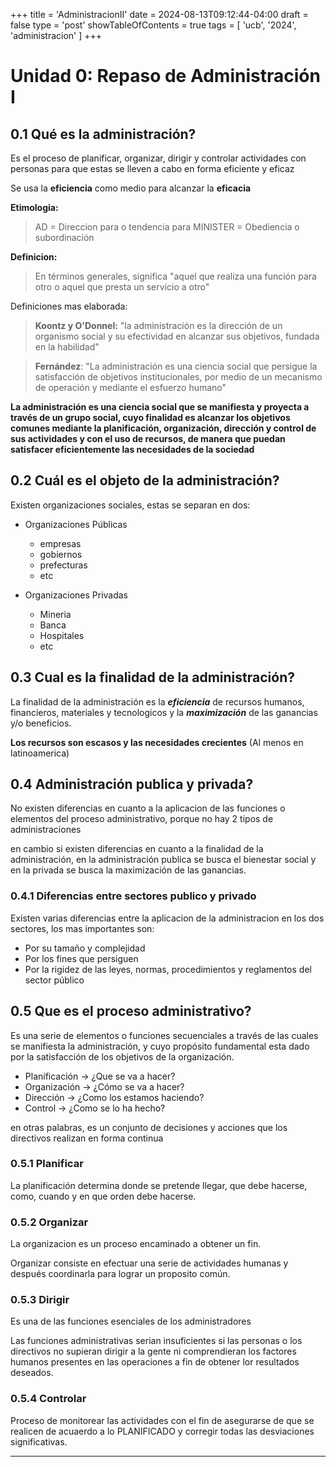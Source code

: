 +++
title = 'AdministracionII'
date = 2024-08-13T09:12:44-04:00
draft = false
type = 'post'
showTableOfContents = true
tags = [ 'ucb', '2024', 'administracion' ]
+++

# Unidad 0: Repaso de Administración I

## 0.1 Qué es la administración?

Es el proceso de planificar, organizar, dirigir y controlar actividades con personas para que estas se lleven a cabo en forma eficiente y eficaz

Se usa la **eficiencia** como medio para alcanzar la **eficacia**

**Etimologia:**

> AD = Direccion para o tendencia para
> MINISTER = Obediencia o subordinación

**Definicion:**

> En términos generales, significa "aquel que realiza una función para otro o aquel que presta un servicio
> a otro"

Definiciones mas elaborada:

> **Koontz y O'Donnel:** "la administración es la dirección de un organismo social y su efectividad en alcanzar sus objetivos, fundada en la habilidad"

> **Fernández**: "La administración es una ciencia social que persigue la satisfacción de objetivos institucionales, por medio de un mecanismo de operación y mediante el esfuerzo humano"

**La administración es una ciencia social que se manifiesta y proyecta a través de un grupo social, cuyo finalidad es alcanzar los objetivos comunes mediante la planificación,
organización, dirección y control de sus actividades y con el uso de recursos, de manera que puedan satisfacer eficientemente las necesidades de la sociedad**

## 0.2 Cuál es el objeto de la administración?

Existen organizaciones sociales, estas se separan en dos:

- Organizaciones Públicas

  - empresas
  - gobiernos
  - prefecturas
  - etc

- Organizaciones Privadas
  - Mineria
  - Banca
  - Hospitales
  - etc

## 0.3 Cual es la finalidad de la administración?

La finalidad de la administración es la **_eficiencia_** de recursos humanos, financieros, materiales y tecnologicos y la **_maximización_** de las ganancias y/o beneficios.

**Los recursos son escasos y las necesidades crecientes** (Al menos en latinoamerica)

## 0.4 Administración publica y privada?

No existen diferencias en cuanto a la aplicacion de las funciones o elementos del proceso administrativo, porque no hay 2 tipos de administraciones

en cambio si existen diferencias en cuanto a la finalidad de la administración, en la administración publica se busca el bienestar social y en la privada se busca la maximización de las ganancias.

### 0.4.1 Diferencias entre sectores publico y privado

Existen varias diferencias entre la aplicacion de la administracion en los dos sectores, los mas importantes son:

- Por su tamaño y complejidad
- Por los fines que persiguen
- Por la rigidez de las leyes, normas, procedimientos y reglamentos del sector público

## 0.5 Que es el proceso administrativo?

Es una serie de elementos o funciones secuenciales a través de las cuales se manifiesta la administración, y cuyo propósito fundamental esta dado por la satisfacción de los objetivos de la organización.

- Planificación -> ¿Que se va a hacer?
- Organización -> ¿Cómo se va a hacer?
- Dirección -> ¿Como los estamos haciendo?
- Control -> ¿Como se lo ha hecho?

en otras palabras, es un conjunto de decisiones y acciones que los directivos realizan en forma continua

### 0.5.1 Planificar

La planificación determina donde se pretende llegar, que debe hacerse, como, cuando y en que orden debe hacerse.

### 0.5.2 Organizar

La organizacion es un proceso encaminado a obtener un fin.

Organizar consiste en efectuar una serie de actividades humanas y después coordinarla para lograr un proposito común.

### 0.5.3 Dirigir

Es una de las funciones esenciales de los administradores

Las funciones administrativas serian insuficientes si las personas o los directivos no supieran dirigir a la gente ni comprendieran los factores humanos presentes en las operaciones a fin de obtener lor resultados
deseados.

### 0.5.4 Controlar

Proceso de monitorear las actividades con el fin de asegurarse de que se realicen de acuaerdo a lo PLANIFICADO y corregir todas las desviaciones significativas.

---
